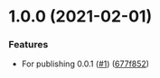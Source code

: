 # 1.0.0 (2021-02-01)


### Features

* For publishing 0.0.1 ([#1](https://github.com/bo2kshelf/prettier-config/issues/1)) ([677f852](https://github.com/bo2kshelf/prettier-config/commit/677f8528a9ff39e2cf32b5a859cc9cbcc2b940f2))
